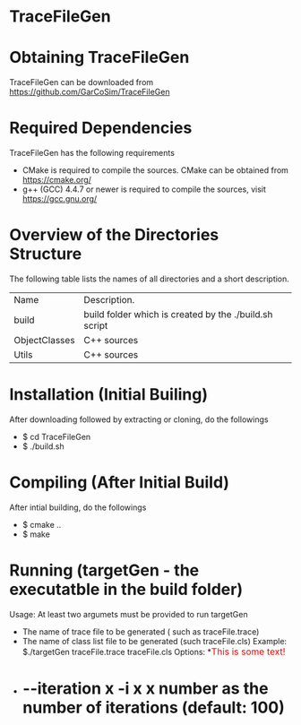 # TraceFileGen

# Obtaining TraceFileGen
TraceFileGen can be downloaded from https://github.com/GarCoSim/TraceFileGen

# Required Dependencies
  TraceFileGen has the following requirements
  * CMake is required to compile the sources. CMake can be obtained from https://cmake.org/
  * g++ (GCC) 4.4.7 or newer is required to compile the sources, visit https://gcc.gnu.org/

# Overview of the Directories Structure
  The following table lists the names of all directories and a short description.
  <table>
  <tbody>
    <tr>
      <td>
      <div>Name</div>
      </td>
      <td>
      Description.
      </td>
      </tr>
    <tr>
      <td>
      <div>build</div>
      </td>
      <td>
      build folder which is created by the ./build.sh script 
      </td>
      </tr>
    <tr>
      <td>
      <div>ObjectClasses</div>
      </td>
      <td>
      C++ sources
      </td>
      </tr>
    <tr>
      <td>
      <div>Utils</div>
      </td>
      <td>
       C++ sources 
      </td>
      </tr>
  </tbody>
  </table>
  
# Installation (Initial Builing)
  After downloading followed by extracting or cloning, do the followings
  * $ cd TraceFileGen
  * $ ./build.sh

# Compiling (After Initial Build)
  After intial building, do the followings
  * $ cmake ..
  * $ make
  
# Running (targetGen - the executatble in the build folder)
Usage: At least two argumets must be provided to run targetGen
* The name of trace file to be generated ( such as traceFile.trace)
* The name of class list file to be generated (such traceFile.cls)
Example: $./targetGen traceFile.trace traceFile.cls
Options:
*<font size="3" color="red">This is some text!</font>
* <h1> --iteration x	  	-i x	x number as the number of iterations (default: 100)</h1>
